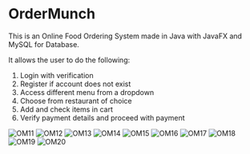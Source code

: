 # OrderMunch
 
This is an Online Food Ordering System made in Java with JavaFX and MySQL for Database.

It allows the user to do the following:
 1. Login with verification
 2. Register if account does not exist
 3. Access different menu from a dropdown
 4. Choose from restaurant of choice
 5. Add and check items in cart
 6. Verify payment details and proceed with payment


![OM11](https://github.com/Harishvjk/OrderMunch/assets/114302678/6f85a9a5-3c76-44b8-b2d4-1f35d9d7fbc9)
![OM12](https://github.com/Harishvjk/OrderMunch/assets/114302678/3cf1fe28-177a-497c-81dc-a5ef65557e74)
![OM13](https://github.com/Harishvjk/OrderMunch/assets/114302678/90fad11d-c232-41fc-b071-15ec038e3edd)
![OM14](https://github.com/Harishvjk/OrderMunch/assets/114302678/3cbc7ba1-b9be-4150-925d-ed89aadcedfd)
![OM15](https://github.com/Harishvjk/OrderMunch/assets/114302678/fc05c058-529e-4668-89c9-56203e18505a)
![OM16](https://github.com/Harishvjk/OrderMunch/assets/114302678/f7c62c39-186f-41fe-b738-5b49bda8a8aa)
![OM17](https://github.com/Harishvjk/OrderMunch/assets/114302678/f07a928a-7a7c-4453-9ed0-a22d9e5c5669)
![OM18](https://github.com/Harishvjk/OrderMunch/assets/114302678/c8b33cf1-547b-440a-89d7-9c59da975916)
![OM19](https://github.com/Harishvjk/OrderMunch/assets/114302678/3a118519-01d8-4270-b30a-c38306ff7076)
![OM20](https://github.com/Harishvjk/OrderMunch/assets/114302678/2bbd6bcb-41f0-4005-93e5-b8bb89b2d430)
